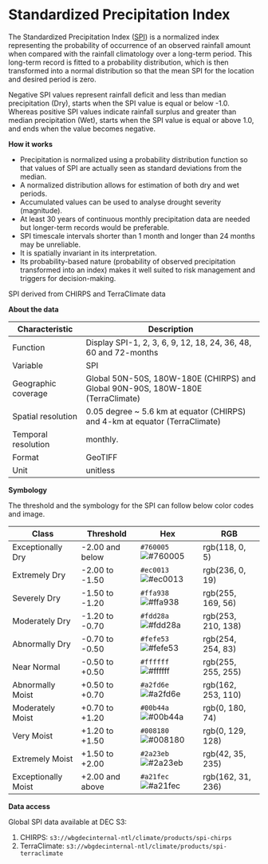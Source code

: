 # Standardized Precipitation Index

The Standardized Precipitation Index ([SPI](https://library.wmo.int/doc_num.php?explnum_id=7768)) is a normalized index representing the probability of occurrence of an observed rainfall amount when compared with the rainfall climatology over a long-term period. This long-term record is fitted to a probability distribution, which is then transformed into a normal distribution so that the mean SPI for the location and desired period is zero.

Negative SPI values represent rainfall deficit and less than median precipitation (Dry), starts when the SPI value is equal or below -1.0. Whereas positive SPI values indicate rainfall surplus and greater than median precipitation (Wet), starts when the SPI value is equal or above 1.0, and ends when the value becomes negative.

**How it works**

* Precipitation is normalized using a probability distribution function so that values of SPI are actually seen as standard deviations from the median.
* A normalized distribution allows for estimation of both dry and wet periods.
* Accumulated values can be used to analyse drought severity (magnitude).
* At least 30 years of continuous monthly precipitation data are needed but longer-term records would be preferable.
* SPI timescale intervals shorter than 1 month and longer than 24 months may be unreliable.
* It is spatially invariant in its interpretation.
* Its probability-based nature (probability of observed precipitation transformed into an index) makes it well suited to risk management and triggers for decision-making.

SPI derived from CHIRPS and TerraClimate data

**About the data**

| Characteristic  | Description  |
|---|---|
| Function  | Display SPI-1, 2, 3, 6, 9, 12, 18, 24, 36, 48, 60 and 72-months  |
| Variable  | SPI  |
| Geographic coverage  | Global 50N-50S, 180W-180E (CHIRPS) and Global 90N-90S, 180W-180E (TerraClimate) |
| Spatial resolution  | 0.05 degree ~ 5.6 km at equator (CHIRPS) and 4-km at equator (TerraClimate)  |
| Temporal resolution  | monthly.  |
| Format  | GeoTIFF  |
| Unit  | unitless  |

**Symbology**

The threshold and the symbology for the SPI can follow below color codes and image.

| Class  | Threshold  | Hex  | RGB  |
|---|---|---|---|
| Exceptionally Dry  | -2.00 and below  | `#760005` ![#760005](https://via.placeholder.com/15/760005/000000?text=+)  | rgb(118, 0, 5)  |
| Extremely Dry  | -2.00 to -1.50  | `#ec0013` ![#ec0013](https://via.placeholder.com/15/ec0013/000000?text=+)  | rgb(236, 0, 19)  |
| Severely Dry  | -1.50 to -1.20  | `#ffa938` ![#ffa938](https://via.placeholder.com/15/ffa938/000000?text=+)  | rgb(255, 169, 56)  |
| Moderately Dry  | -1.20 to -0.70  | `#fdd28a` ![#fdd28a](https://via.placeholder.com/15/fdd28a/000000?text=+)  | rgb(253, 210, 138)  |
| Abnormally Dry  | -0.70 to -0.50  | `#fefe53` ![#fefe53](https://via.placeholder.com/15/fefe53/000000?text=+)  | rgb(254, 254, 83)  |
| Near Normal  | -0.50 to +0.50  | `#ffffff` ![#ffffff](https://via.placeholder.com/15/ffffff/000000?text=+)  | rgb(255, 255, 255)  |
| Abnormally Moist  | +0.50 to +0.70  | `#a2fd6e` ![#a2fd6e](https://via.placeholder.com/15/a2fd6e/000000?text=+)  | rgb(162, 253, 110)  |
| Moderately Moist  | +0.70 to +1.20  | `#00b44a` ![#00b44a](https://via.placeholder.com/15/00b44a/000000?text=+)  | rgb(0, 180, 74)  |
| Very Moist  | +1.20 to +1.50  | `#008180` ![#008180](https://via.placeholder.com/15/008180/000000?text=+)  | rgb(0, 129, 128)  |
| Extremely Moist  | +1.50 to +2.00  | `#2a23eb` ![#2a23eb](https://via.placeholder.com/15/2a23eb/000000?text=+)  | rgb(42, 35, 235)  |
| Exceptionally Moist  | +2.00 and above  | `#a21fec` ![#a21fec](https://via.placeholder.com/15/a21fec/000000?text=+)  | rgb(162, 31, 236)  |

**Data access**

Global SPI data available at DEC S3:

1. CHIRPS: `s3://wbgdecinternal-ntl/climate/products/spi-chirps`
2. TerraClimate: `s3://wbgdecinternal-ntl/climate/products/spi-terraclimate`
